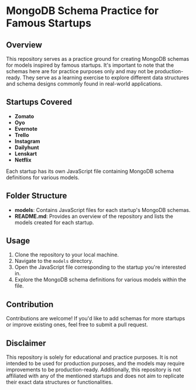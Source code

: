 # MongoDB Schema Practice for Famous Startups

## Overview
This repository serves as a practice ground for creating MongoDB schemas for models inspired by famous startups. It's important to note that the schemas here are for practice purposes only and may not be production-ready. They serve as a learning exercise to explore different data structures and schema designs commonly found in real-world applications.


## Startups Covered
- **Zomato**
- **Oyo**
- **Evernote**
- **Trello**
- **Instagram**
- **Dailyhunt**
- **Lenskart**
- **Netflix**

  
Each startup has its own JavaScript file containing MongoDB schema definitions for various models.

## Folder Structure
- **models**: Contains JavaScript files for each startup's MongoDB schemas.
- **README.md**: Provides an overview of the repository and lists the models created for each startup.

## Usage
1. Clone the repository to your local machine.
2. Navigate to the `models` directory.
3. Open the JavaScript file corresponding to the startup you're interested in.
4. Explore the MongoDB schema definitions for various models within the file.

## Contribution
Contributions are welcome! If you'd like to add schemas for more startups or improve existing ones, feel free to submit a pull request.

## Disclaimer
This repository is solely for educational and practice purposes. It is not intended to be used for production purposes, and the models may require improvements to be production-ready. Additionally, this repository is not affiliated with any of the mentioned startups and does not aim to replicate their exact data structures or functionalities.